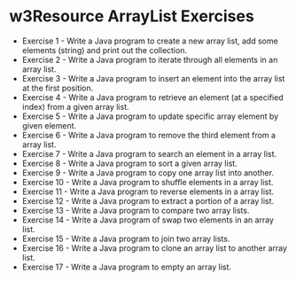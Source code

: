 # w3Resource ArrayList Exercises

* Exercise 1 - Write a Java program to create a new array list, add some elements (string) and print out the collection.
* Exercise 2 - Write a Java program to iterate through all elements in an array list.
* Exercise 3 - Write a Java program to insert an element into the array list at the first position.
* Exercise 4 - Write a Java program to retrieve an element (at a specified index) from a given array list.
* Exercise 5 - Write a Java program to update specific array element by given element.
* Exercise 6 - Write a Java program to remove the third element from a array list.
* Exercise 7 - Write a Java program to search an element in a array list.
* Exercise 8 - Write a Java program to sort a given array list.
* Exercise 9 - Write a Java program to copy one array list into another.
* Exercise 10 - Write a Java program to shuffle elements in a array list.
* Exercise 11 -  Write a Java program to reverse elements in a array list. 
* Exercise 12 - Write a Java program to extract a portion of a array list.
* Exercise 13 - Write a Java program to compare two array lists.
* Exercise 14 - Write a Java program of swap two elements in an array list.
* Exercise 15 - Write a Java program to join two array lists.
* Exercise 16 - Write a Java program to clone an array list to another array list.
* Exercise 17 - Write a Java program to empty an array list.